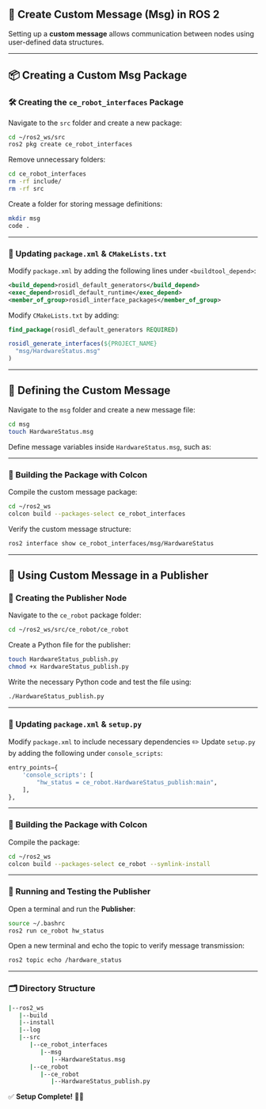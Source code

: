 ## 🚀 Create Custom Message (Msg) in ROS 2

Setting up a **custom message** allows communication between nodes using user-defined data structures.

---

## 📦 Creating a Custom Msg Package

### 🛠️ Creating the `ce_robot_interfaces` Package

Navigate to the `src` folder and create a new package:

```bash
cd ~/ros2_ws/src
ros2 pkg create ce_robot_interfaces
```

Remove unnecessary folders:

```bash
cd ce_robot_interfaces
rm -rf include/
rm -rf src
```

Create a folder for storing message definitions:

```bash
mkdir msg
code .
```

---

### 📌 Updating `package.xml` & `CMakeLists.txt`

Modify `package.xml` by adding the following lines under `<buildtool_depend>`:

```xml
<build_depend>rosidl_default_generators</build_depend>
<exec_depend>rosidl_default_runtime</exec_depend>
<member_of_group>rosidl_interface_packages</member_of_group>
```

Modify `CMakeLists.txt` by adding:

```cmake
find_package(rosidl_default_generators REQUIRED)

rosidl_generate_interfaces(${PROJECT_NAME}
  "msg/HardwareStatus.msg"
)
```

---

## 📝 Defining the Custom Message

Navigate to the `msg` folder and create a new message file:

```bash
cd msg
touch HardwareStatus.msg
```

Define message variables inside `HardwareStatus.msg`, such as:

---

### 🔨 Building the Package with Colcon

Compile the custom message package:

```bash
cd ~/ros2_ws
colcon build --packages-select ce_robot_interfaces
```

Verify the custom message structure:

```bash
ros2 interface show ce_robot_interfaces/msg/HardwareStatus
```

---

## 🚀 Using Custom Message in a Publisher

### 📡 Creating the Publisher Node

Navigate to the `ce_robot` package folder:

```bash
cd ~/ros2_ws/src/ce_robot/ce_robot
```

Create a Python file for the publisher:

```bash
touch HardwareStatus_publish.py
chmod +x HardwareStatus_publish.py
```

Write the necessary Python code and test the file using:

```bash
./HardwareStatus_publish.py
```

---

### 📌 Updating `package.xml` & `setup.py`

Modify `package.xml` to include necessary dependencies ✏️
Update `setup.py` by adding the following under `console_scripts`:

```python
entry_points={
    'console_scripts': [
        "hw_status = ce_robot.HardwareStatus_publish:main",
    ],
},
```

---

### 🔨 Building the Package with Colcon

Compile the package:

```bash
cd ~/ros2_ws
colcon build --packages-select ce_robot --symlink-install
```

---

### 🚀 Running and Testing the Publisher

Open a terminal and run the **Publisher**:

```bash
source ~/.bashrc
ros2 run ce_robot hw_status
```

Open a new terminal and echo the topic to verify message transmission:

```bash
ros2 topic echo /hardware_status
```

---

### 🗂️ Directory Structure

```bash
|--ros2_ws
   |--build
   |--install
   |--log
   |--src
      |--ce_robot_interfaces
         |--msg
            |--HardwareStatus.msg
      |--ce_robot
         |--ce_robot
            |--HardwareStatus_publish.py
```

✅ **Setup Complete!** 🚀✨
